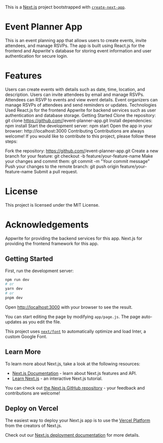 This is a [Next.js](https://nextjs.org/) project bootstrapped with [`create-next-app`](https://github.com/vercel/next.js/tree/canary/packages/create-next-app).

# Event Planner App

This is an event planning app that allows users to create events, invite attendees, and manage RSVPs. The app is built using React.js for the frontend and Appwrite's database for storing event information and user authentication for secure login.

# Features

Users can create events with details such as date, time, location, and description.
Users can invite attendees by email and manage RSVPs.
Attendees can RSVP to events and view event details.
Event organizers can manage RSVPs of attendees and send reminders or updates.
Technologies Used
React.js for the frontend
Appwrite for backend services such as user authentication and database storage.
Getting Started
Clone the repository: git clone https://github.com/<your-username>/event-planner-app.git
Install dependencies: npm install
Start the development server: npm start
Open the app in your browser: http://localhost:3000
Contributing
Contributions are always welcome! If you would like to contribute to this project, please follow these steps:

Fork the repository: https://github.com/<your-username>/event-planner-app.git
Create a new branch for your feature: git checkout -b feature/your-feature-name
Make your changes and commit them: git commit -m "Your commit message"
Push your changes to the remote branch: git push origin feature/your-feature-name
Submit a pull request.

# License

This project is licensed under the MIT License.

# Acknowledgements

Appwrite for providing the backend services for this app.
Next.js for providing the frontend framework for this app.

## Getting Started

First, run the development server:

```bash
npm run dev
# or
yarn dev
# or
pnpm dev
```

Open [http://localhost:3000](http://localhost:3000) with your browser to see the result.

You can start editing the page by modifying `app/page.js`. The page auto-updates as you edit the file.

This project uses [`next/font`](https://nextjs.org/docs/basic-features/font-optimization) to automatically optimize and load Inter, a custom Google Font.

## Learn More

To learn more about Next.js, take a look at the following resources:

- [Next.js Documentation](https://nextjs.org/docs) - learn about Next.js features and API.
- [Learn Next.js](https://nextjs.org/learn) - an interactive Next.js tutorial.

You can check out [the Next.js GitHub repository](https://github.com/vercel/next.js/) - your feedback and contributions are welcome!

## Deploy on Vercel

The easiest way to deploy your Next.js app is to use the [Vercel Platform](https://vercel.com/new?utm_medium=default-template&filter=next.js&utm_source=create-next-app&utm_campaign=create-next-app-readme) from the creators of Next.js.

Check out our [Next.js deployment documentation](https://nextjs.org/docs/deployment) for more details.
